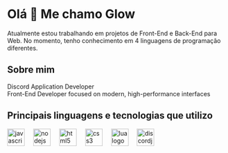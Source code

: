 <h1 align="left">Olá 👋 Me chamo Glow</h1>

<p align="left">Atualmente estou trabalhando em projetos de Front-End e Back-End para Web. No momento, tenho conhecimento em 4 linguagens de programação diferentes.</p>

<h2 align="left">Sobre mim</h2>

<ul align="left" style="list-style-type:none; padding-left:0;">
  <li>Discord Application Developer</li>
  <li>Front-End Developer focused on modern, high-performance interfaces</li>
</ul>

<h2 align="left">Principais linguagens e tecnologias que utilizo</h2>

<div align="left">
  <img src="https://cdn.jsdelivr.net/gh/devicons/devicon/icons/javascript/javascript-original.svg" height="40" alt="javascript logo" />
  <img width="12" />
  <img src="https://cdn.jsdelivr.net/gh/devicons/devicon/icons/nodejs/nodejs-original.svg" height="40" alt="nodejs logo" />
  <img width="12" />
  <img src="https://cdn.jsdelivr.net/gh/devicons/devicon/icons/html5/html5-original.svg" height="40" alt="html5 logo" />
  <img width="12" />
  <img src="https://cdn.jsdelivr.net/gh/devicons/devicon/icons/css3/css3-original.svg" height="40" alt="css3 logo" />
  <img width="12" />
  <img src="https://cdn.jsdelivr.net/gh/devicons/devicon/icons/lua/lua-original.svg" height="40" alt="lua logo" />
  <img width="12" />
  <img src="https://cdn.jsdelivr.net/gh/devicons/devicon/icons/discordjs/discordjs-original.svg" height="40" alt="discordjs logo" />
</div>
